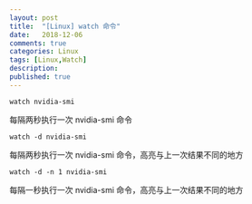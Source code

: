 ```yaml
---
layout: post
title:  "[Linux] watch 命令"
date:   2018-12-06
comments: true
categories: Linux
tags: [Linux,Watch]
description:
published: true
---
```


```
watch nvidia-smi 
```

每隔两秒执行一次 nvidia-smi 命令

```
watch -d nvidia-smi 
```

每隔两秒执行一次 nvidia-smi 命令，高亮与上一次结果不同的地方

```
watch -d -n 1 nvidia-smi 
```

每隔一秒执行一次 nvidia-smi 命令，高亮与上一次结果不同的地方


